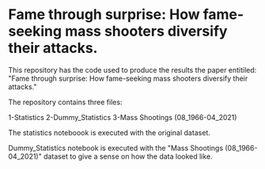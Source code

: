 # Fame through surprise: How fame-seeking mass shooters diversify their attacks.

This repository has the code used to produce the results the paper entitiled: "Fame through surprise: How fame-seeking mass shooters diversify their attacks."

The repository contains three files:

1-Statistics
2-Dummy_Statistics
3-Mass Shootings (08_1966-04_2021)

The statistics noteboook is executed with the original dataset.

Dummy_Statistics notebook is executed with the "Mass Shootings (08_1966-04_2021)" dataset to give a sense on how the data looked like.
